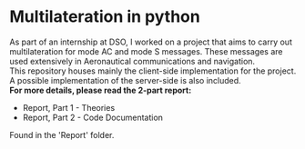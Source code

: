 # Multilateration in python
As part of an internship at DSO, I worked on a project that aims to carry out multilateration for mode AC and mode S messages. 
These messages are used extensively in Aeronautical communications and navigation.
<br>This repository houses mainly the client-side implementation for the project. A possible implementation of the server-side is also included.
<br>**For more details, please read the 2-part report:**
- Report, Part 1 - Theories
- Report, Part 2 - Code Documentation

Found in the 'Report' folder.
